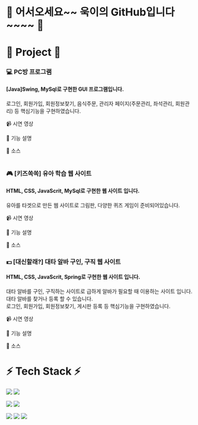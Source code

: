 
# 👋 어서오세요~~ 욱이의 GitHub입니다~~~~ 👋

# 📌 Project 📌

### 💻 PC방 프로그램<br>
#### [Java]Swing, MySql로 구현한 GUI 프로그램입니다.<br>
로그인, 회원가입, 회원정보찾기, 음식주문, 관리자 페이지(주문관리, 좌석관리, 회원관리) 등 핵심기능을 구현하였습니다.

📹 시연 영상<br>

📝 기능 설명<br>

💾 소스<br>
<br>

### 🎮 [키즈쏙쏙] 유아 학습 웹 사이트<br>
#### HTML, CSS, JavaScrit, MySql로 구현한 웹 사이트 입니다.<br>
유아를 타겟으로 만든 웹 사이트로 그림판, 다양한 퀴즈 게임이 준비되어있습니다.

📹 시연 영상<br>

📝 기능 설명<br>

💾 소스<br>


### 💵 [대신할래?] 대타 알바 구인, 구직 웹 사이트<br>
#### HTML, CSS, JavaScrit, Spring로 구현한 웹 사이트 입니다.<br>
대타 알바를 구인, 구직하는 사이트로 급하게 알바가 필요할 때 이용하는 사이트 입니다.<br> 
대타 알바를 찾거나 등록 할 수 있습니다.<br>
로그인, 회원가입, 회원정보찾기, 게시판 등록 등 핵심기능을 구현하였습니다. <br>

📹 시연 영상<br>

📝 기능 설명<br>

💾 소스<br>


# ⚡ Tech Stack ⚡
<img src="https://img.shields.io/badge/JAVA-007396?style=for-the-badge&logo=MySQ&logoColor=white">&nbsp;<img src="https://img.shields.io/badge/Spring-6DB33F?style=flat-square&logo=Spring&logoColor=white"/>

<img src="https://img.shields.io/badge/-C%23-239120?style=flat-square&logo=CSharp&logoColor=white"/>

<img src="https://img.shields.io/badge/MySQL-4479A1?style=flat-square&logo=MySQL&logoColor=white"/>

<img src="https://img.shields.io/badge/HTML5-E34F26?style=flat-square&logo=HTML5&logoColor=white"/>&nbsp;<img src="https://img.shields.io/badge/CSS3-1572B6?style=flat-square&logo=CSS3&logoColor=white"/>&nbsp;<img src="https://img.shields.io/badge/JavaScript-F7DF1E?style=flat-square&logo=JavaScript&logoColor=black"/>
